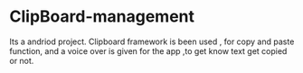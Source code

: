 # ClipBoard-management


Its a andriod project. Clipboard framework is been used , for copy and paste function, and a voice over is given for the app ,to get know text get copied or not.
